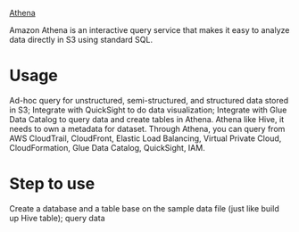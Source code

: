 [Athena](https://docs.aws.amazon.com/athena/latest/ug/what-is.html)

Amazon Athena is an interactive query service that makes it easy to analyze data directly in S3 using standard SQL.

# Usage
Ad-hoc query for unstructured, semi-structured, and structured data stored in S3; Integrate with QuickSight to do data visualization; Integrate with Glue Data Catalog to query data and create tables in Athena.
Athena like Hive, it needs to own a metadata for dataset.
Through Athena, you can query from AWS CloudTrail, CloudFront, Elastic Load Balancing, Virtual Private Cloud, CloudFormation, Glue Data Catalog, QuickSight, IAM.

# Step to use
Create a database and a table base on the sample data file (just like build up Hive table); query data
